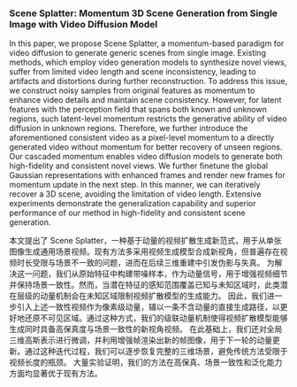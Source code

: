 ### Scene Splatter: Momentum 3D Scene Generation from Single Image with Video Diffusion Model

In this paper, we propose Scene Splatter, a momentum-based paradigm for video diffusion to generate generic scenes from single image. Existing methods, which employ video generation models to synthesize novel views, suffer from limited video length and scene inconsistency, leading to artifacts and distortions during further reconstruction. To address this issue, we construct noisy samples from original features as momentum to enhance video details and maintain scene consistency. However, for latent features with the perception field that spans both known and unknown regions, such latent-level momentum restricts the generative ability of video diffusion in unknown regions. Therefore, we further introduce the aforementioned consistent video as a pixel-level momentum to a directly generated video without momentum for better recovery of unseen regions. Our cascaded momentum enables video diffusion models to generate both high-fidelity and consistent novel views. We further finetune the global Gaussian representations with enhanced frames and render new frames for momentum update in the next step. In this manner, we can iteratively recover a 3D scene, avoiding the limitation of video length. Extensive experiments demonstrate the generalization capability and superior performance of our method in high-fidelity and consistent scene generation.

本文提出了 Scene Splatter，一种基于动量的视频扩散生成新范式，用于从单张图像生成通用场景视频。现有方法多采用视频生成模型合成新视角，但普遍存在视频时长受限与场景不一致的问题，进而在后续三维重建中引发伪影与失真。
为解决这一问题，我们从原始特征中构建带噪样本，作为动量信号，用于增强视频细节并保持场景一致性。然而，当潜在特征的感知范围覆盖已知与未知区域时，此类潜在层级的动量机制会在未知区域限制视频扩散模型的生成能力。
因此，我们进一步引入上述一致性视频作为像素级动量，辅以一条不含动量的直接生成路径，以更好地还原不可见区域。通过这种方式，我们的级联动量机制使得视频扩散模型能够生成同时具备高保真度与场景一致性的新视角视频。
在此基础上，我们还对全局三维高斯表示进行微调，并利用增强帧渲染出新的帧图像，用于下一轮的动量更新。通过这种迭代过程，我们可以逐步恢复完整的三维场景，避免传统方法受限于视频长度的瓶颈。
大量实验证明，我们的方法在高保真、场景一致性和泛化能力方面均显著优于现有方法。
